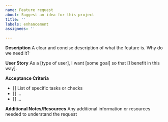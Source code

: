 ```yaml
---
name: Feature request
about: Suggest an idea for this project
title: ''
labels: enhancement
assignees: ''

---
```


**Description**
A clear and concise description of what the feature is. Why do we need it?

**User Story**
As a [type of user], I want [some goal] so that [I benefit in this way].

**Acceptance Criteria**
- [] List of specific tasks or checks
- [] ...
- [] ...

**Additional Notes/Resources**
Any additional information or resources needed to understand the request
